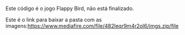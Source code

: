 Este código é o jogo Flappy Bird, não está finalizado.

Este é o link para baixar a pasta com as imagens:https://www.mediafire.com/file/482leqr9m4r2ol6/imgs.zip/file
